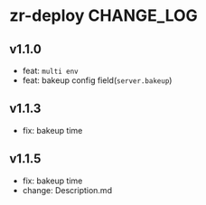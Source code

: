 # zr-deploy CHANGE_LOG

## v1.1.0

- feat: `multi env`
- feat: bakeup config field(`server.bakeup`)

## v1.1.3

- fix: bakeup time

## v1.1.5

- fix: bakeup time
- change: Description.md
